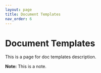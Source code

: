 ```yaml
---
layout: page
title: Document Templates
nav_order: 6
---
```

# Document Templates

This is a page for doc templates description.

<div class="note">
<p><b>Note:</b> This is a note.</p>
</div>